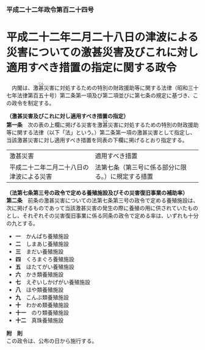 ### 平成二十二年政令第百二十四号  
# 平成二十二年二月二十八日の津波による災害についての激甚災害及びこれに対し適用すべき措置の指定に関する政令  
　内閣は、激<ruby>甚<rt>じん</rt></ruby>災害に対処するための特別の財政援助等に関する法律（昭和三十七年法律第百五十号）第二条第一項及び第二項並びに第七条の規定に基づき、この政令を制定する。  
  
**（激甚災害及びこれに対し適用すべき措置の指定）**  
**第一条**　次の表の上欄に掲げる災害を激<ruby>甚<rt>じん</rt></ruby>災害に対処するための特別の財政援助等に関する法律（以下「法」という。）第二条第一項の激甚災害として指定し、当該激甚災害に対し適用すべき措置を同表の下欄に掲げるとおり指定する。  

|||  
| --- | --- |  
|激甚災害|適用すべき措置|  
|平成二十二年二月二十八日の津波による災害|法第七条（第三号に係る部分に限る。）に規定する措置|  
  
  
**（法第七条第三号の政令で定める養殖施設及びその災害復旧事業の補助率）**  
**第二条**　前条の激甚災害についての法第七条第三号の政令で定める養殖施設は、次に掲げるものであって当該激甚災害の発生の際に養殖の用に供されていたものとし、それぞれその災害復旧事業に係る同条の政令で定める率は、いずれも十分の九とする。  
* **一**　かんぱち養殖施設  
* **二**　しまあじ養殖施設  
* **三**　まだい養殖施設  
* **四**　くろまぐろ養殖施設  
* **五**　ほたてがい養殖施設  
* **六**　かき類養殖施設  
* **七**　えぞいしかげがい養殖施設  
* **八**　ほや類養殖施設  
* **九**　こんぶ類養殖施設  
* **十**　わかめ類養殖施設  
* **十一**　のり類養殖施設  
* **十二**　真珠養殖施設  
  
**附　則**  
この政令は、公布の日から施行する。  
  
